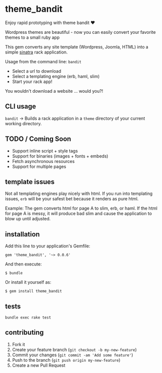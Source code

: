 # theme_bandit

Enjoy rapid prototyping with theme bandit :heart:

Wordpress themes are beautiful - now you can easily convert your favorite themes to a small ruby app

This gem converts any site template (Wordpress, Joomla, HTML) into a
simple [sinatra](http://www.sinatrarb.com/) rack application.

Usage from the command line: `bandit`

- Select a url to download
- Select a templating engine (erb, haml, slim)
- Start your rack app!

You wouldn't download a website ... would you?!

## CLI usage
`bandit` -> Builds a rack application in a `theme` directory of
your current working directory.

## TODO / Coming Soon
- Support inline script + style tags
- Support for binaries (images + fonts + embeds)
- Fetch asynchronous resources
- Support for multiple pages

## template issues
Not all templating engines play nicely with html. If you run into
templating issues, `erb` will be your safest bet because it renders as
pure html.

Example: The gem converts html for page A to slim, erb, or haml.
If the html for page A is messy, it will produce bad slim
and cause the application to blow up until adjusted.

## installation

Add this line to your application's Gemfile:

    gem 'theme_bandit', '~> 0.0.6'

And then execute:

    $ bundle

Or install it yourself as:

    $ gem install theme_bandit


## tests

```
bundle exec rake test
```
## contributing

1. Fork it
2. Create your feature branch (`git checkout -b my-new-feature`)
3. Commit your changes (`git commit -am 'Add some feature'`)
4. Push to the branch (`git push origin my-new-feature`)
5. Create a new Pull Request
